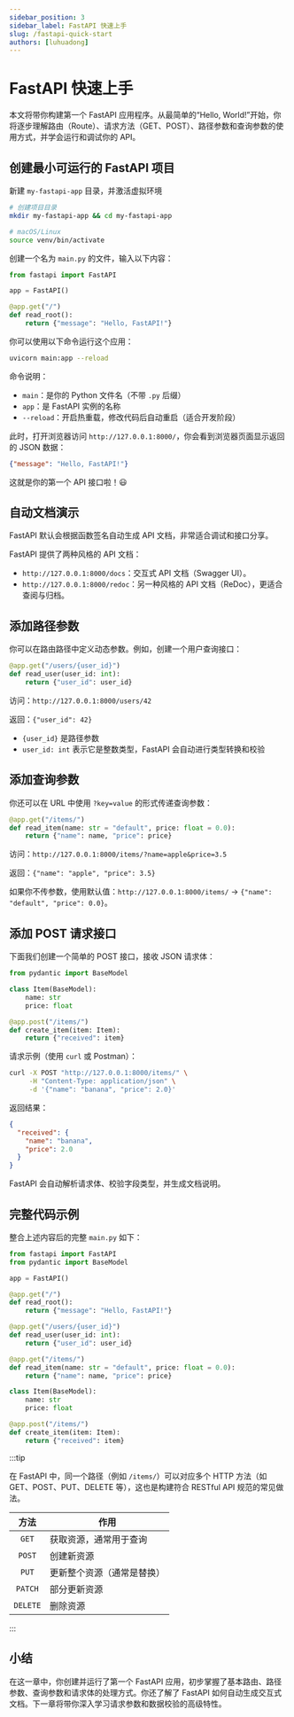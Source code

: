```yaml
---
sidebar_position: 3
sidebar_label: FastAPI 快速上手
slug: /fastapi-quick-start
authors: [luhuadong]
---
```


# FastAPI 快速上手

本文将带你构建第一个 FastAPI 应用程序。从最简单的“Hello, World!”开始，你将逐步理解路由（Route）、请求方法（GET、POST）、路径参数和查询参数的使用方式，并学会运行和调试你的 API。



## 创建最小可运行的 FastAPI 项目

新建 `my-fastapi-app` 目录，并激活虚拟环境

```bash
# 创建项目目录
mkdir my-fastapi-app && cd my-fastapi-app

# macOS/Linux
source venv/bin/activate
```

创建一个名为 `main.py` 的文件，输入以下内容：

```python showLineNumbers title="main.py"
from fastapi import FastAPI

app = FastAPI()

@app.get("/")
def read_root():
    return {"message": "Hello, FastAPI!"}
```

你可以使用以下命令运行这个应用：

```bash
uvicorn main:app --reload
```

命令说明：

- `main`：是你的 Python 文件名（不带 `.py` 后缀）
- `app`：是 FastAPI 实例的名称
- `--reload`：开启热重载，修改代码后自动重启（适合开发阶段）

此时，打开浏览器访问 `http://127.0.0.1:8000/`，你会看到浏览器页面显示返回的 JSON 数据：

```json
{"message": "Hello, FastAPI!"}
```

这就是你的第一个 API 接口啦！😃



## 自动文档演示

FastAPI 默认会根据函数签名自动生成 API 文档，非常适合调试和接口分享。

FastAPI 提供了两种风格的 API 文档：

- `http://127.0.0.1:8000/docs`：交互式 API 文档（Swagger UI）。
- `http://127.0.0.1:8000/redoc`：另一种风格的 API 文档（ReDoc），更适合查阅与归档。



## 添加路径参数

你可以在路由路径中定义动态参数。例如，创建一个用户查询接口：

```python showLineNumbers
@app.get("/users/{user_id}")
def read_user(user_id: int):
    return {"user_id": user_id}
```

访问：`http://127.0.0.1:8000/users/42`

返回：`{"user_id": 42}`

- `{user_id}` 是路径参数
- `user_id: int` 表示它是整数类型，FastAPI 会自动进行类型转换和校验



## 添加查询参数

你还可以在 URL 中使用 `?key=value` 的形式传递查询参数：

```python showLineNumbers
@app.get("/items/")
def read_item(name: str = "default", price: float = 0.0):
    return {"name": name, "price": price}
```

访问：`http://127.0.0.1:8000/items/?name=apple&price=3.5`

返回：`{"name": "apple", "price": 3.5}`

如果你不传参数，使用默认值：`http://127.0.0.1:8000/items/` → `{"name": "default", "price": 0.0}`。



## 添加 POST 请求接口

下面我们创建一个简单的 POST 接口，接收 JSON 请求体：

```python showLineNumbers
from pydantic import BaseModel

class Item(BaseModel):
    name: str
    price: float

@app.post("/items/")
def create_item(item: Item):
    return {"received": item}
```

请求示例（使用 `curl` 或 Postman）：

```bash showLineNumbers
curl -X POST "http://127.0.0.1:8000/items/" \
     -H "Content-Type: application/json" \
     -d '{"name": "banana", "price": 2.0}'
```

返回结果：

```json showLineNumbers
{
  "received": {
    "name": "banana",
    "price": 2.0
  }
}
```

FastAPI 会自动解析请求体、校验字段类型，并生成文档说明。



## 完整代码示例

整合上述内容后的完整 `main.py` 如下：

```python showLineNumbers title="main.py"
from fastapi import FastAPI
from pydantic import BaseModel

app = FastAPI()

@app.get("/")
def read_root():
    return {"message": "Hello, FastAPI!"}

@app.get("/users/{user_id}")
def read_user(user_id: int):
    return {"user_id": user_id}

@app.get("/items/")
def read_item(name: str = "default", price: float = 0.0):
    return {"name": name, "price": price}

class Item(BaseModel):
    name: str
    price: float

@app.post("/items/")
def create_item(item: Item):
    return {"received": item}
```

:::tip

在 FastAPI 中，同一个路径（例如 `/items/`）可以对应多个 HTTP 方法（如 GET、POST、PUT、DELETE 等），这也是构建符合 RESTful API 规范的常见做法。

|   方法   | 作用                       |
| :------: | -------------------------- |
|  `GET`   | 获取资源，通常用于查询     |
|  `POST`  | 创建新资源                 |
|  `PUT`   | 更新整个资源（通常是替换） |
| `PATCH`  | 部分更新资源               |
| `DELETE` | 删除资源                   |

:::



## 小结

在这一章中，你创建并运行了第一个 FastAPI 应用，初步掌握了基本路由、路径参数、查询参数和请求体的处理方式。你还了解了 FastAPI 如何自动生成交互式文档。下一章将带你深入学习请求参数和数据校验的高级特性。



